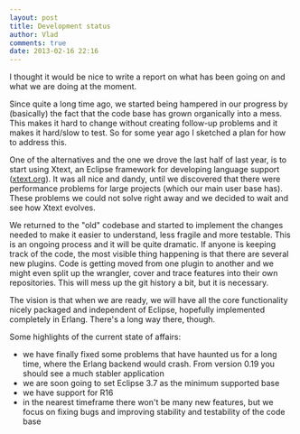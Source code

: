 ```yaml
---
layout: post
title: Development status  
author: Vlad
comments: true
date: 2013-02-16 22:16
---
```


I thought it would be nice to write a report on what has been going on and what we are doing at the moment.

Since quite a long time ago, we started being hampered in our progress by (basically) the fact that the code 
base has grown organically into a mess. This makes it hard to change without creating follow-up problems and 
it makes it hard/slow to test. So for some year ago I sketched a plan for how to address this.
<!-- more -->

One of the alternatives and the one we drove the last half of last year, is to start using Xtext, an Eclipse 
framework for developing language support ([xtext.org](http://xtext.org)). It was all nice and dandy, until 
we discovered that there were performance problems for large projects (which our main user base has). These 
problems we could not solve right away and we decided to wait and see how Xtext evolves.

We returned to the "old" codebase and started to implement the changes needed to make it easier to 
understand, less fragile and more testable. This is an ongoing process and it will be quite dramatic. If 
anyone is keeping track of the code, the most visible thing happening is that there are several new plugins. 
Code is getting moved from one plugin to another and we might even split up the wrangler, cover and trace 
features into their own repositories. This will mess up the git history a bit, but it is necessary. 

The vision is that when we are ready, we will have all the core functionality nicely packaged and independent 
of Eclipse, hopefully implemented completely in Erlang. There's a long way there, though.

Some highlights of the current state of affairs:

 * we have finally fixed some problems that have haunted us for a long time, where the Erlang backend would 
 crash. From version 0.19 you should see a much stabler application
 * we are soon going to set Eclipse 3.7 as the minimum supported base 
 * we have support for R16
 * in the nearest timeframe there won't be many new features, but we focus on fixing bugs and improving 
 stability and testability of the code base

